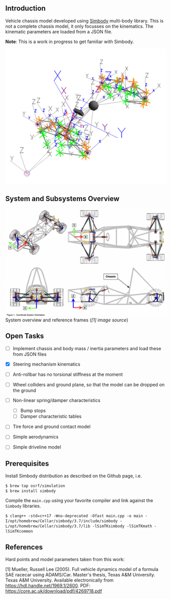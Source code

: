 ## Introduction

Vehicle chassis model developed using [Simbody](https://github.com/simbody/simbody) multi-body library. This is not a complete chassis model, it only focusses on the kinematics. The kinematic parameters are loaded from a JSON file.

**Note**: This is a work in progress to get familiar with Simbody.

![](img/chassis.png)

## System and Subsystems Overview

![](img/system_overview.png)
System overview and reference frames (*[1] image source*)

## Open Tasks

- [ ] Implement chassis and body mass / inertia parameters and load these from JSON files
- [x] Steering mechanism kinematics
- [ ] Anti-rollbar has no torsional stiffness at the moment
- [ ] Wheel colliders and ground plane, so that the model can be dropped on the ground
- [ ] Non-linear spring/damper characteristics
    - [ ] Bump stops
    - [ ] Damper characteristic tables
- [ ] Tire force and ground contact model
- [ ] Simple aerodynamics
- [ ] Simple driveline model


## Prerequisites

Install Simbody distribution as described on the Github page, i.e.
```shell
$ brew tap osrf/simulation
$ brew install simbody
```

Compile the `main.cpp` using your favorite compiler and link against the `Simbody` libraries.

```shell
$ clang++ -std=c++17 -Wno-deprecated -Ofast main.cpp -o main -I/opt/homebrew/Cellar/simbody/3.7/include/simbody -L/opt/homebrew/Cellar/simbody/3.7/lib -lSimTKsimbody -lSimTKmath -lSimTKcommon
```


## References

Hard points and model parameters taken from this work:

[1] Mueller, Russell Lee (2005). Full vehicle dynamics model of a formula SAE racecar using ADAMS/Car. Master's thesis, Texas A&M University. Texas A&M University. Available electronically from https://hdl.handle.net/1969.1/2600.
PDF: https://core.ac.uk/download/pdf/4269718.pdf